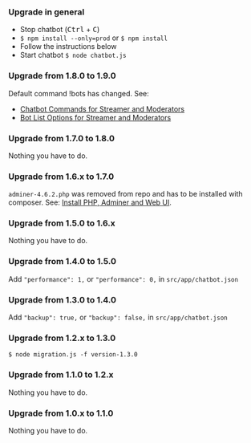 ### Upgrade in general
- Stop chatbot (<kbd>Ctrl</kbd> + <kbd>C</kbd>)
- `$ npm install --only=prod` or `$ npm install`
- Follow the instructions below
- Start chatbot `$ node chatbot.js`

### Upgrade from 1.8.0 to 1.9.0
Default command !bots has changed.
See:
- [Chatbot Commands for Streamer and Moderators](#chatbot-commands-for-streamer-and-moderators)
- [Bot List Options for Streamer and Moderators](#bot-list-options-for-streamer-and-moderators)

### Upgrade from 1.7.0 to 1.8.0
Nothing you have to do.

### Upgrade from 1.6.x to 1.7.0
`adminer-4.6.2.php` was removed from repo and has to be installed with composer.
See: [Install PHP, Adminer and Web UI](https://github.com/InsanityMeetsHH/twitch-chatbot/#install-php-adminer-and-web-ui-optional).

### Upgrade from 1.5.0 to 1.6.x
Nothing you have to do.

### Upgrade from 1.4.0 to 1.5.0
Add `"performance": 1,` or `"performance": 0,` in `src/app/chatbot.json`

### Upgrade from 1.3.0 to 1.4.0
Add `"backup": true,` or `"backup": false,` in `src/app/chatbot.json`

### Upgrade from 1.2.x to 1.3.0
`$ node migration.js -f version-1.3.0`

### Upgrade from 1.1.0 to 1.2.x
Nothing you have to do.

### Upgrade from 1.0.x to 1.1.0
Nothing you have to do.
